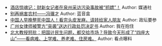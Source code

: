 - [酒店惊魂记：财新女记者在泉州采访污染事故被“抓嫖”！](http://wechatscope.jmsc.hku.hk:8000/html?fn=gh_b6b5921902ba_2018-11-19_2247491225_uPZLDG4exb.y.tar.gz)
Author: 媒通社
- [别再祸害农村——冯骥才](http://wechatscope.jmsc.hku.hk:8000/html?fn=gh_553af696b0cc_2018-11-19_2247484780_ZaKs5IFPOn.y.tar.gz)
Author: 蓝音盒
- [中国人早晚整死中国人！看完头皮发麻，请转给家人朋友](http://wechatscope.jmsc.hku.hk:8000/html?fn=gh_2578e4d75c8f_2018-11-19_2247485423_XTIratWQcd.y.tar.gz)
Author: 政坛要参
- [广州女律师被警方“突袭”送达行政处罚决定书](http://wechatscope.jmsc.hku.hk:8000/html?fn=gh_48ac2a3fcebf_2018-11-19_2247494663_gMeT6YBVwK.y.tar.gz)
Author: 我在抱住
- [北大教授怒批：把国计民生问题，都交给市场？导致今天形成了“四座大山”——看病难、上学难、养老难、住房难。](http://wechatscope.jmsc.hku.hk:8000/html?fn=gh_d4c3e305a602_2018-11-19_2650085360_OqaxieI3tS.y.tar.gz)
Author: 看点曝料
